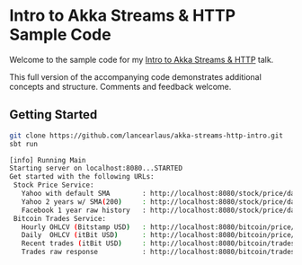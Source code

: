 # Intro to Akka Streams & HTTP Sample Code

Welcome to the sample code for my [Intro to Akka Streams & HTTP](http://slides.com/lancearlaus/akka-streams-http-intro) talk.

This full version of the accompanying code demonstrates additional concepts and structure. Comments and feedback welcome.

## Getting Started

```bash
git clone https://github.com/lancearlaus/akka-streams-http-intro.git
sbt run

[info] Running Main
Starting server on localhost:8080...STARTED
Get started with the following URLs:
 Stock Price Service:
   Yahoo with default SMA        : http://localhost:8080/stock/price/daily/yhoo
   Yahoo 2 years w/ SMA(200)     : http://localhost:8080/stock/price/daily/yhoo?period=2y&calculated=sma(200)
   Facebook 1 year raw history   : http://localhost:8080/stock/price/daily/fb?period=1y&raw=true
 Bitcoin Trades Service:
   Hourly OHLCV (Bitstamp USD)   : http://localhost:8080/bitcoin/price/hourly/bitstamp/USD
   Daily  OHLCV (itBit USD)      : http://localhost:8080/bitcoin/price/daily/itbit/USD
   Recent trades (itBit USD)     : http://localhost:8080/bitcoin/trades/itbit/USD
   Trades raw response           : http://localhost:8080/bitcoin/trades/bitstamp/USD?raw=true
```
